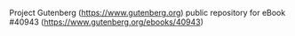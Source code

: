 Project Gutenberg (https://www.gutenberg.org) public repository for eBook #40943 (https://www.gutenberg.org/ebooks/40943)
